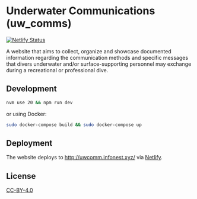 # Underwater Communications (uw_comms)
[![Netlify Status](https://api.netlify.com/api/v1/badges/0bf0aa8a-ee83-4276-93b4-34c46b612383/deploy-status)](https://app.netlify.com/sites/magical-starburst-2aeb52/deploys)

A website that aims to collect, organize and showcase documented information regarding the communication methods and specific messages that divers underwater and/or surface-supporting personnel may exchange during a recreational or professional dive.

## Development

```bash
nvm use 20 && npm run dev 
```

or using Docker:

```bash
sudo docker-compose build && sudo docker-compose up 
```


## Deployment

The website deploys to http://uwcomm.infonest.xyz/ via [Netlify](https://www.netlify.com/).


## License

[CC-BY-4.0](https://creativecommons.org/licenses/by/4.0/)